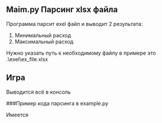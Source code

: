 ## Maim.py Парсинг xlsx файла

Программа парсит exel файл и выводит 2 результата:
1. Минимальный расход
2. Максимальный расход

Нужно указать путь к необходимому файлу в примере это .\exel\ex_file.xlsx

## Игра


Выводится всё в консоль

###Пример кода парсинга в example.py


Имеется
